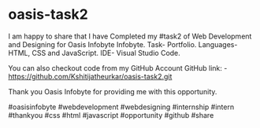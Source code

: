 # oasis-task2
I am happy to share that I have Completed my #task2  of Web Development and Designing for Oasis Infobyte Infobyte.
Task- Portfolio.
Languages-HTML, CSS and JavaScript.
IDE- Visual Studio Code.

You can also checkout code from my GitHub Account
GitHub link: - https://github.com/Kshitijatheurkar/oasis-task2.git


Thank you Oasis Infobyte for providing me with this opportunity.

#oasisinfobyte #webdevelopment #webdesigning #internship #intern #thankyou #css #html #javascript #opportunity #github #share
